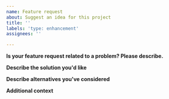 ```yaml
---
name: Feature request
about: Suggest an idea for this project
title: ''
labels: 'type: enhancement'
assignees: ''

---
```


<!---
Thank you for contributing an idea to this project!

Please see our [OSS process document](https://github.com/honeycombio/home/blob/main/honeycomb-oss-lifecycle-and-practices.md#) to get an idea of how we operate.
--->

**Is your feature request related to a problem? Please describe.**


**Describe the solution you'd like**


**Describe alternatives you've considered**


**Additional context**

